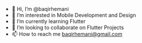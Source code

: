 - 👋 Hi, I’m @baqirhemani
- 👀 I’m interested in Mobile Development and Design
- 🌱 I’m currently learning Flutter
- 💞️ I’m looking to collaborate on Flutter Projects
- 📫 How to reach me baqirhemani@gmail.com

<!---
baqirhemani/baqirhemani is a ✨ special ✨ repository because its `README.md` (this file) appears on your GitHub profile.
You can click the Preview link to take a look at your changes.
--->
